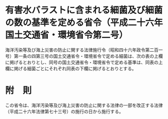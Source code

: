 # 有害水バラストに含まれる細菌及び細菌の数の基準を定める省令（平成二十六年国土交通省・環境省令第二号）
海洋汚染等及び海上災害の防止に関する法律施行令（昭和四十六年政令第二百一号）第一条の四第三号の国土交通省令・環境省令で定める細菌は、次の表の上欄に掲げるとおりとし、同号の国土交通省令・環境省令で定める基準は、同表の上欄に掲げる細菌ごとにそれぞれ同表の下欄に掲げるとおりとする。
# 附　則
この省令は、海洋汚染等及び海上災害の防止に関する法律の一部を改正する法律（平成二十六年法律第七十三号）の施行の日から施行する。
